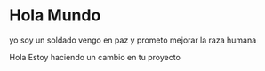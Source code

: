 # Hola Mundo
yo soy un soldado
vengo en paz y prometo mejorar la raza humana

Hola Estoy haciendo un cambio en tu proyecto
